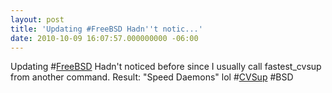 ```yaml
---
layout: post
title: 'Updating #FreeBSD Hadn''t notic...'
date: 2010-10-09 16:07:57.000000000 -06:00
---
```

Updating #<a href="http://search.twitter.com/search?q=%23FreeBSD" class="aktt_hashtag">FreeBSD</a> Hadn't noticed before since I usually call fastest_cvsup from another command.  Result: "Speed Daemons" lol  #<a href="http://search.twitter.com/search?q=%23CVSup" class="aktt_hashtag">CVSup</a> #BSD

